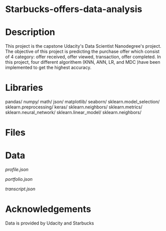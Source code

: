 # Starbucks-offers-data-analysis

# Description

This project is the capstone Udacity's Data Scientist Nanodegree's project. The objective of this project is predicting the purchase offer which consist of 4 category: offer received, offer viewed, transaction, offer completed. In this project, four different algorithem (KNN, ANN, LR, and MDC )have been implemented to get the highest accuracy.

# Libraries

pandas/
numpy/
math/
json/
matplotlib/
seaborn/
sklearn.model_selection/
sklearn.preprocessing/
keras/
sklearn.neighbors/
sklearn.metrics/
sklearn.neural_network/
sklearn.linear_model/
sklearn.neighbors/

# Files


# Data

*profile.json*

*portfolio.json*

*transcript.json*



# Acknowledgements

Data is provided by Udacity and Starbucks
